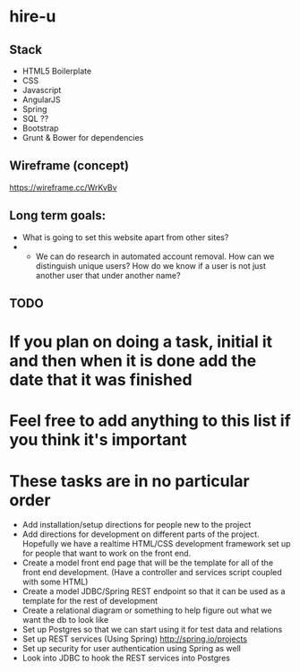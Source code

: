 # hire-u

## Stack
* HTML5 Boilerplate
* CSS
* Javascript
* AngularJS
* Spring
* SQL ??
* Bootstrap
* Grunt & Bower for dependencies

## Wireframe (concept)
https://wireframe.cc/WrKvBv

## Long term goals:
* What is going to set this website apart from other sites?
* - We can do research in automated account removal. How can we distinguish unique users? How do we know if a user is not just another
user that under another name?

## TODO
# If you plan on doing a task, initial it and then when it is done add the date that it was finished
# Feel free to add anything to this list if you think it's important
# These tasks are in no particular order
* Add installation/setup directions for people new to the project
* Add directions for development on different parts of the project. Hopefully we have a realtime HTML/CSS development framework set up for people that want to work on the front end.
* Create a model front end page that will be the template for all of the front end development. (Have a controller and services script coupled with some HTML)
* Create a model JDBC/Spring REST endpoint so that it can be used as a template for the rest of development
* Create a relational diagram or something to help figure out what we want the db to look like
* Set up Postgres so that we can start using it for test data and relations
* Set up REST services (Using Spring) http://spring.io/projects
* Set up security for user authentication using Spring as well
* Look into JDBC to hook the REST services into Postgres
